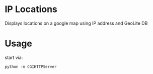 # IP Locations

Displays locations on a google map using IP address and GeoLite DB

# Usage

start via:

    python -m CGIHTTPServer
